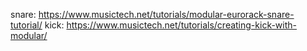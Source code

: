 snare: https://www.musictech.net/tutorials/modular-eurorack-snare-tutorial/
kick: https://www.musictech.net/tutorials/creating-kick-with-modular/



